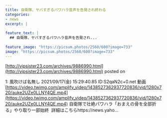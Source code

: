 ```yaml
---
title: 自衛隊、ヤバすぎるパワハラ音声を告発され終わる
categories:
- news
excerpt: |
  
feature_text: |
  ## 自衛隊、ヤバすぎるパワハラ音声を告発され...
  
feature_image: "https://picsum.photos/2560/600?image=733"
image: "https://picsum.photos/2560/600?image=733"
---
```


[http://vipsister23.com/archives/9886990.html](http://vipsister23.com/archives/9886990.html)
posted on 

<!--more-->

1: 風吹けば名無し 2021/09/17(金) 15:29:40.85 ID:S2qaN2c+0.net 動画 [https://video.twimg.com/amplify_video/1438527362937720836/vid/1280x720/auke2UZe0LLNY4QE.mp4](https://video.twimg.com/amplify_video/1438527362937720836/vid/1280x720/auke2UZe0LLNY4QE.mp4) 自衛隊で壮絶パワハラ「おまえの骨を全部折る」やり取り一部始終  詳細はこちらhttps://news.yaho...
